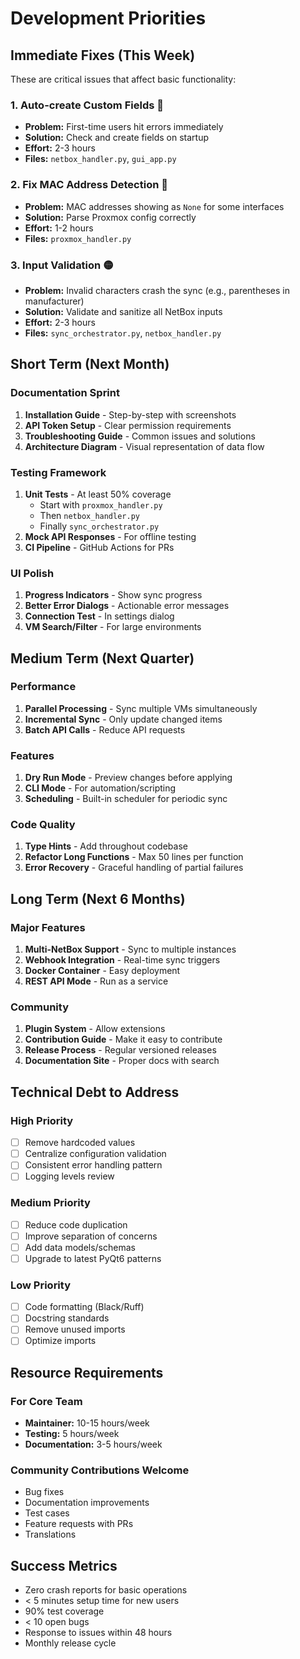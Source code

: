 # Development Priorities

## Immediate Fixes (This Week)
These are critical issues that affect basic functionality:

### 1. **Auto-create Custom Fields** 🔴
- **Problem:** First-time users hit errors immediately
- **Solution:** Check and create fields on startup
- **Effort:** 2-3 hours
- **Files:** `netbox_handler.py`, `gui_app.py`

### 2. **Fix MAC Address Detection** 🔴
- **Problem:** MAC addresses showing as `None` for some interfaces
- **Solution:** Parse Proxmox config correctly
- **Effort:** 1-2 hours
- **Files:** `proxmox_handler.py`

### 3. **Input Validation** 🟡
- **Problem:** Invalid characters crash the sync (e.g., parentheses in manufacturer)
- **Solution:** Validate and sanitize all NetBox inputs
- **Effort:** 2-3 hours
- **Files:** `sync_orchestrator.py`, `netbox_handler.py`

## Short Term (Next Month)

### Documentation Sprint
1. **Installation Guide** - Step-by-step with screenshots
2. **API Token Setup** - Clear permission requirements
3. **Troubleshooting Guide** - Common issues and solutions
4. **Architecture Diagram** - Visual representation of data flow

### Testing Framework
1. **Unit Tests** - At least 50% coverage
   - Start with `proxmox_handler.py`
   - Then `netbox_handler.py`
   - Finally `sync_orchestrator.py`
2. **Mock API Responses** - For offline testing
3. **CI Pipeline** - GitHub Actions for PRs

### UI Polish
1. **Progress Indicators** - Show sync progress
2. **Better Error Dialogs** - Actionable error messages
3. **Connection Test** - In settings dialog
4. **VM Search/Filter** - For large environments

## Medium Term (Next Quarter)

### Performance
1. **Parallel Processing** - Sync multiple VMs simultaneously
2. **Incremental Sync** - Only update changed items
3. **Batch API Calls** - Reduce API requests

### Features
1. **Dry Run Mode** - Preview changes before applying
2. **CLI Mode** - For automation/scripting
3. **Scheduling** - Built-in scheduler for periodic sync

### Code Quality
1. **Type Hints** - Add throughout codebase
2. **Refactor Long Functions** - Max 50 lines per function
3. **Error Recovery** - Graceful handling of partial failures

## Long Term (Next 6 Months)

### Major Features
1. **Multi-NetBox Support** - Sync to multiple instances
2. **Webhook Integration** - Real-time sync triggers
3. **Docker Container** - Easy deployment
4. **REST API Mode** - Run as a service

### Community
1. **Plugin System** - Allow extensions
2. **Contribution Guide** - Make it easy to contribute
3. **Release Process** - Regular versioned releases
4. **Documentation Site** - Proper docs with search

## Technical Debt to Address

### High Priority
- [ ] Remove hardcoded values
- [ ] Centralize configuration validation
- [ ] Consistent error handling pattern
- [ ] Logging levels review

### Medium Priority
- [ ] Reduce code duplication
- [ ] Improve separation of concerns
- [ ] Add data models/schemas
- [ ] Upgrade to latest PyQt6 patterns

### Low Priority
- [ ] Code formatting (Black/Ruff)
- [ ] Docstring standards
- [ ] Remove unused imports
- [ ] Optimize imports

## Resource Requirements

### For Core Team
- **Maintainer:** 10-15 hours/week
- **Testing:** 5 hours/week
- **Documentation:** 3-5 hours/week

### Community Contributions Welcome
- Bug fixes
- Documentation improvements
- Test cases
- Feature requests with PRs
- Translations

## Success Metrics
- Zero crash reports for basic operations
- < 5 minutes setup time for new users
- 90% test coverage
- < 10 open bugs
- Response to issues within 48 hours
- Monthly release cycle